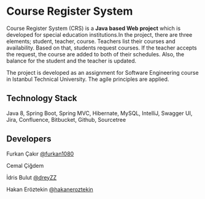 # Course Register System
Course Register System (CRS) is a **Java based Web project** which is developed for special education institutions.In the project, there are three elements; student, teacher, course. Teachers list their courses and availability. Based on that, students request courses. If the teacher accepts the request, the course are added to both of their schedules. Also, the balance for the student and the teacher is updated. 

The project is developed as an assignment for Software Engineering course in Istanbul Technical University. The agile principles are applied.

## Technology Stack
Java 8, Spring Boot, Spring MVC, Hibernate, MySQL, IntelliJ, Swagger UI, Jira, Confluence, Bitbucket, Github, Sourcetree

## Developers
Furkan Çakır [@furkan1080]( https://github.com/furkan1080 ) 

Cemal Çiğdem

İdris Bulut [@dreyZZ]( https://github.com/dreyZZ ) 

Hakan Eröztekin [@hakaneroztekin]( https://github.com/hakaneroztekin ) 


